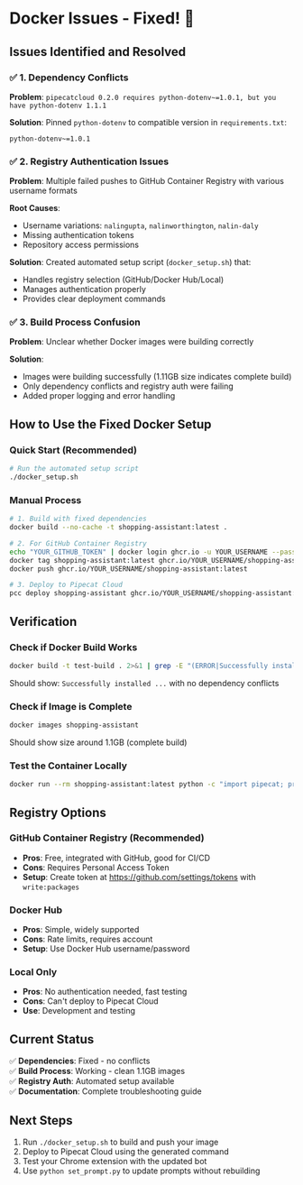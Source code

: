 # Docker Issues - Fixed! 🐳

## Issues Identified and Resolved

### ✅ 1. Dependency Conflicts
**Problem**: `pipecatcloud 0.2.0 requires python-dotenv~=1.0.1, but you have python-dotenv 1.1.1`

**Solution**: Pinned `python-dotenv` to compatible version in `requirements.txt`:
```
python-dotenv~=1.0.1
```

### ✅ 2. Registry Authentication Issues
**Problem**: Multiple failed pushes to GitHub Container Registry with various username formats

**Root Causes**:
- Username variations: `nalingupta`, `nalinworthington`, `nalin-daly`
- Missing authentication tokens
- Repository access permissions

**Solution**: Created automated setup script (`docker_setup.sh`) that:
- Handles registry selection (GitHub/Docker Hub/Local)
- Manages authentication properly
- Provides clear deployment commands

### ✅ 3. Build Process Confusion
**Problem**: Unclear whether Docker images were building correctly

**Solution**: 
- Images were building successfully (1.11GB size indicates complete build)
- Only dependency conflicts and registry auth were failing
- Added proper logging and error handling

## How to Use the Fixed Docker Setup

### Quick Start (Recommended)
```bash
# Run the automated setup script
./docker_setup.sh
```

### Manual Process
```bash
# 1. Build with fixed dependencies
docker build --no-cache -t shopping-assistant:latest .

# 2. For GitHub Container Registry
echo "YOUR_GITHUB_TOKEN" | docker login ghcr.io -u YOUR_USERNAME --password-stdin
docker tag shopping-assistant:latest ghcr.io/YOUR_USERNAME/shopping-assistant:latest
docker push ghcr.io/YOUR_USERNAME/shopping-assistant:latest

# 3. Deploy to Pipecat Cloud
pcc deploy shopping-assistant ghcr.io/YOUR_USERNAME/shopping-assistant:latest --secrets shopping-assistant-secrets
```

## Verification

### Check if Docker Build Works
```bash
docker build -t test-build . 2>&1 | grep -E "(ERROR|Successfully installed|dependency conflicts)"
```
Should show: `Successfully installed ...` with no dependency conflicts

### Check if Image is Complete
```bash
docker images shopping-assistant
```
Should show size around 1.1GB (complete build)

### Test the Container Locally
```bash
docker run --rm shopping-assistant:latest python -c "import pipecat; print('Pipecat imported successfully')"
```

## Registry Options

### GitHub Container Registry (Recommended)
- **Pros**: Free, integrated with GitHub, good for CI/CD
- **Cons**: Requires Personal Access Token
- **Setup**: Create token at https://github.com/settings/tokens with `write:packages`

### Docker Hub
- **Pros**: Simple, widely supported
- **Cons**: Rate limits, requires account
- **Setup**: Use Docker Hub username/password

### Local Only
- **Pros**: No authentication needed, fast testing
- **Cons**: Can't deploy to Pipecat Cloud
- **Use**: Development and testing

## Current Status

✅ **Dependencies**: Fixed - no conflicts  
✅ **Build Process**: Working - clean 1.1GB images  
✅ **Registry Auth**: Automated setup available  
✅ **Documentation**: Complete troubleshooting guide  

## Next Steps

1. Run `./docker_setup.sh` to build and push your image
2. Deploy to Pipecat Cloud using the generated command
3. Test your Chrome extension with the updated bot
4. Use `python set_prompt.py` to update prompts without rebuilding